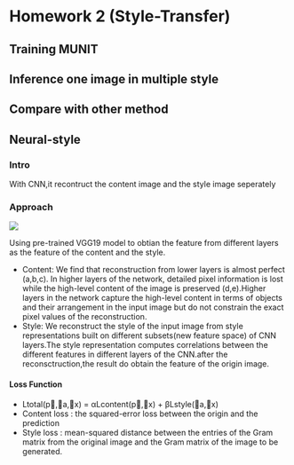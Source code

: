# Homework 2 (Style-Transfer) 
## Training MUNIT

## Inference one image in multiple style

## Compare with other method
## Neural-style
### Intro
With CNN,it recontruct the content image and the style image seperately
### Approach
![](https://i.imgur.com/SGk7Hwg.png)

Using pre-trained VGG19 model to obtian the feature from different layers as the feature of the content and the style.

- Content: We find that reconstruction from lower layers is almost perfect (a,b,c). In higher layers of the network, detailed pixel information is lost while the high-level content of the image is preserved (d,e).Higher layers in the network capture the high-level content in terms of objects and their arrangement in the input image but do not constrain the exact pixel values of the reconstruction. 
- Style: We reconstruct the style of the input image from style representations built on different subsets(new feature space) of CNN layers.The style representation computes correlations between the different features in different layers of the CNN.after the reconsctruction,the result do obtain the feature of the origin image.
#### Loss Function
-	Ltotal(p⃗,⃗a,⃗x) = αLcontent(p⃗,⃗x) + βLstyle(⃗a,⃗x)
-	Content loss : the squared-error loss between the origin and the prediction
-	Style loss : mean-squared distance between the entries of the Gram matrix from the original image and the Gram matrix of the image to be generated.


